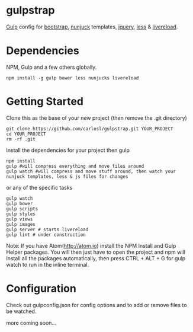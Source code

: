 gulpstrap
=========

[Gulp](https://github.com/wearefractal/gulp) config for [bootstrap](http://getbootstrap.com/), [nunjuck](http://jlongster.github.io/nunjucks/) templates, [jquery](http://jquery.com/), [less](http://lesscss.org/) & [livereload](http://livereload.com/).

Dependencies
=========

NPM, Gulp and a few others globally.

```
npm install -g gulp bower less nunjucks livereload
```

Getting Started
=========

Clone this as the base of your new project (then remove the .git directory)

```
git clone https://github.com/carlosl/gulpstrap.git YOUR_PROJECT
cd YOUR_PROJECT
rm -rf .git
```

Install the dependencies for your project then gulp

```
npm install
gulp #will compress everything and move files around
gulp watch #will compress and move stuff around, then watch your nunjuck templates, less & js files for changes
```

or any of the specific tasks

```
gulp watch
gulp bower
gulp scripts
gulp styles
gulp views
gulp images
gulp server # starts livereload
gulp lint # under construction
```

Note: If you have Atom(http://atom.io) install the NPM Install and Gulp Helper packages. You will then just have to open the project and npm will install all the packages automatically, then press CTRL + ALT + G for gulp watch to run in the inline terminal.

Configuration
=========

Check out gulpconfig.json for config options and to add or remove files to be watched.

more coming soon...
